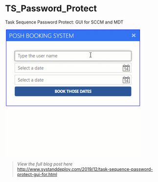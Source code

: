 # TS_Password_Protect
Task Sequence Password Protect: GUI for SCCM and MDT

![alt text](https://github.com/damienvanrobaeys/PowerShell_WPF_DatePicker_Booking_System/blob/master/booking_preview.gif)

> *View the full blog post here*
http://www.systanddeploy.com/2019/12/task-sequence-password-protect-gui-for.html
